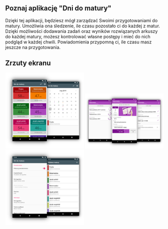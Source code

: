 ## Poznaj aplikację "Dni do matury"
Dzięki tej aplikacji, będziesz mógł zarządzać Swoimi przygotowaniami do matury. Umożliwia ona śledzenie, ile czasu pozostało ci do każdej z matur. Dzięki możliwości dodawania zadań oraz wyników rozwiązanych arkuszy do każdej matury, możesz kontrolować własne postępy i mieć do nich podgląd w każdej chwili. Powiadomienia przypomną ci, ile czasu masz jeszcze na przygotowania.

## Zrzuty ekranu
<img src="/app%201.png" alt="hi" class="inline" width="250"/>
<img src="/app%202.png" alt="hi" class="inline" width="250"/>
<img src="/app%203.png" alt="hi" class="inline" width="250"/>
